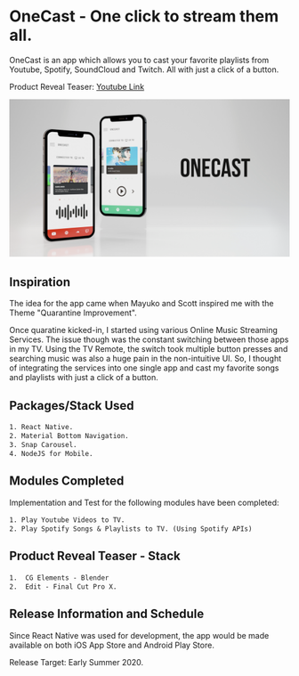 # OneCast - One click to stream them all.

OneCast is an app which allows you to cast your favorite playlists from Youtube, Spotify, SoundCloud and Twitch. All with just a click of a button.


Product Reveal Teaser: [Youtube Link](http://www.youtube.com/watch?feature=player_embedded&v=Rhxnk7mcDOs)

![image info](./assets/hero.png)

## Inspiration
The idea for the app came when Mayuko and Scott inspired me with the Theme "Quarantine Improvement". 

Once quaratine kicked-in, I started using various Online Music Streaming Services. The issue though was the constant switching between those apps in my TV. Using the TV Remote, the switch took multiple button presses and searching music was also a huge pain in the non-intuitive UI. So, I thought of integrating the services into one single app and cast my favorite songs and playlists with just a click of a button.

## Packages/Stack Used
    1. React Native.
    2. Material Bottom Navigation.
    3. Snap Carousel.
    4. NodeJS for Mobile.


## Modules Completed

Implementation and Test for the following modules have been completed:

    1. Play Youtube Videos to TV.
    2. Play Spotify Songs & Playlists to TV. (Using Spotify APIs)


## Product Reveal Teaser - Stack
    1.  CG Elements - Blender
    2.  Edit - Final Cut Pro X.

## Release Information and Schedule

Since React Native was used for development, the app would be made available on both iOS App Store and Android Play Store.

Release Target: Early Summer 2020.



